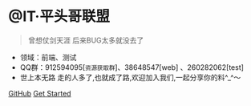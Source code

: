 
# @IT·平头哥联盟

> 曾想仗剑天涯  后来BUG太多就没去了

* 领域：前端、测试
* QQ群：912594095[`资源获取群`]、38648547[web] 、260282062[test]
* 世上本无路 走的人多了,也就成了路,欢迎加入我们,一起分享你的料^_^～

[GitHub](https://github.com/honeybadger8/)
[Get Started](#@IT·平头哥联盟)

<!-- ![color](#ffffff) -->